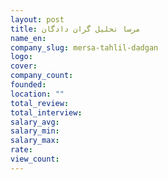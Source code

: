 ```yaml
---
layout: post
title: مرسا تحلیل گران دادگان
name_en: 
company_slug: mersa-tahlil-dadgan
logo: 
cover: 
company_count:
founded:
location: ""
total_review: 
total_interview: 
salary_avg: 
salary_min: 
salary_max: 
rate: 
view_count: 
---
```


